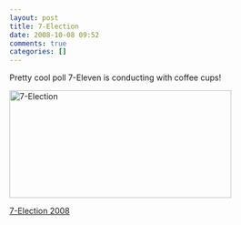 ```yaml
---
layout: post
title: 7-Election
date: 2008-10-08 09:52
comments: true
categories: []
---
```

Pretty cool poll 7-Eleven is conducting with coffee cups!

<img src="http://www.7-eleven.com/Portals/2/Images/promotions/08-10_7election/08-10_7election.jpg" alt="7-Election" width="390" height="189" />

<a href="http://www.7-election.com/">7-Election 2008</a>
